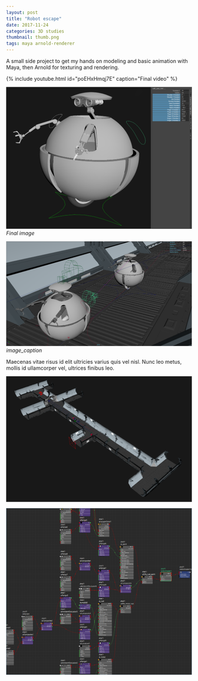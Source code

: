 ```yaml
---
layout: post
title: "Robot escape"
date: 2017-11-24
categories: 3D studies
thumbnail: thumb.png
tags: maya arnold-renderer
---
```


A small side project to get my hands on modeling and basic animation with Maya, then Arnold for texturing and rendering.

<div class="mt-5 mb-5">
	{% include youtube.html id="poEHxHmqj7E" caption="Final video" %}
</div>

![](model_rig1.png)
*Final image*

![](model_rig2.png)
*image_caption*

Maecenas vitae risus id elit ultricies varius quis vel nisl. Nunc leo metus, mollis id ullamcorper vel, ultrices finibus leo.

![](model_hallway1.png)

![](arnold_mat1.png)
